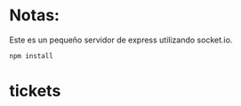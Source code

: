 # Notas:

Este es un pequeño servidor de express utilizando socket.io.

```
npm install
```
# tickets
